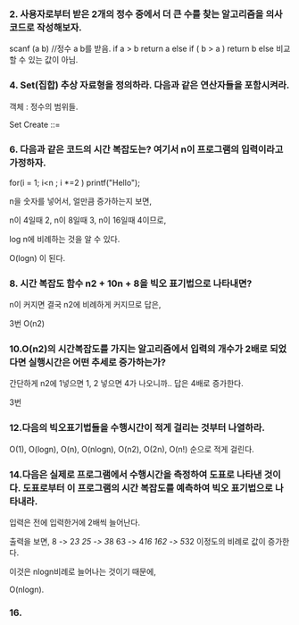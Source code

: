 ### 2. 사용자로부터 받은 2개의 정수 중에서 더 큰 수를 찾는 알고리즘을 의사코드로 작성해보자.




scanf (a b) //정수 a b를 받음.
if a  > b 
  return a
else if ( b > a ) 
  return b
else
  비교할 수 있는 값이 아님.
  
  
### 4. Set(집합) 추상 자료형을 정의하라. 다음과 같은 연산자들을 포함시켜라.

객체 : 정수의 범위들.

Set Create ::= 


### 6. 다음과 같은 코드의 시간 복잡도는? 여기서 n이 프로그램의 입력이라고 가정하자.

for(i = 1; i<n ; i *=2 )
  printf("Hello");


n을 숫자를 넣어서, 얼만큼 증가하는지 보면,

n이 4일때 2, n이 8일때 3, n이 16일때 4이므로,

log n에 비례하는 것을 알 수 있다.

O(logn) 이 된다.


### 8. 시간 복잡도 함수 n2 + 10n + 8을 빅오 표기법으로 나타내면?

n이 커지면 결국 n2에 비례하게 커지므로 답은,

3번 O(n2)


### 10.O(n2)의 시간복잡도를 가지는 알고리즘에서 입력의 개수가 2배로 되었다면 실행시간은 어떤 추세로 증가하는가?

간단하게 n2에 1넣으면 1, 2 넣으면 4가 나오니까.. 답은 4배로 증가한다.

3번

### 12.다음의 빅오표기법들을 수행시간이 적게 걸리는 것부터 나열하라.

O(1), O(logn), O(n), O(nlogn), O(n2), O(2n), O(n!) 순으로 적게 걸린다.


### 14.다음은 실제로 프로그램에서 수행시간을 측정하여 도표로 나타낸 것이다. 도표로부터 이 프로그램의 시간 복잡도를 예측하여 빅오 표기법으로 나타내라.



입력은 전에 입력한거에 2배씩 늘어난다.

출력을 보면,
8 -> 2*3
25 -> 3*8
63 -> 4*16
162 -> 5*32
이정도의 비례로 값이 증가한다.

이것은 nlogn비례로 늘어나는 것이기 때문에,

O(nlogn).


### 16.



